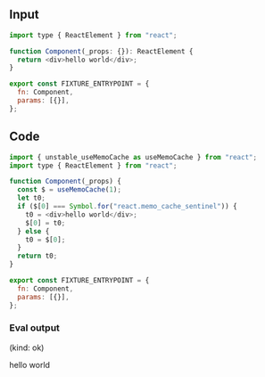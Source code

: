 
## Input

```javascript
import type { ReactElement } from "react";

function Component(_props: {}): ReactElement {
  return <div>hello world</div>;
}

export const FIXTURE_ENTRYPOINT = {
  fn: Component,
  params: [{}],
};

```

## Code

```javascript
import { unstable_useMemoCache as useMemoCache } from "react";
import type { ReactElement } from "react";

function Component(_props) {
  const $ = useMemoCache(1);
  let t0;
  if ($[0] === Symbol.for("react.memo_cache_sentinel")) {
    t0 = <div>hello world</div>;
    $[0] = t0;
  } else {
    t0 = $[0];
  }
  return t0;
}

export const FIXTURE_ENTRYPOINT = {
  fn: Component,
  params: [{}],
};

```
      
### Eval output
(kind: ok) <div>hello world</div>